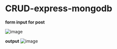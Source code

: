 # CRUD-express-mongodb
**form input for post**

![image](https://user-images.githubusercontent.com/77758884/171938858-7429e24e-c418-47a7-925f-947bfb85828e.png)

**output**
![image](https://user-images.githubusercontent.com/77758884/171938683-317163f4-21fb-4c9f-b065-fc5f5a736a7a.png)

